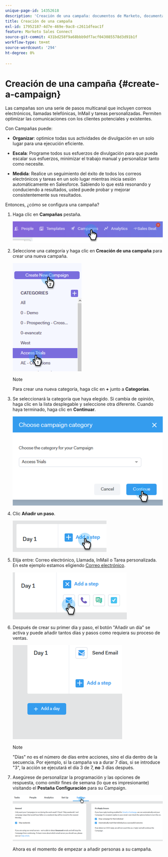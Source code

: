 ```yaml
---
unique-page-id: 14352618
description: 'Creación de una campaña: documentos de Marketo, documentación del producto'
title: Creación de una campaña
exl-id: 17952187-4d7e-469e-9ac8-c2611dfeac1f
feature: Marketo Sales Connect
source-git-commit: 431bd258f9a68bbb9df7acf043085578d3d91b1f
workflow-type: tm+mt
source-wordcount: '294'
ht-degree: 0%

---
```


# Creación de una campaña {#create-a-campaign}

Las campañas son una serie de pasos multicanal que incluyen correos electrónicos, llamadas telefónicas, InMail y tareas personalizadas. Permiten optimizar las comunicaciones con los clientes potenciales y existentes.

Con Campañas puede:

* **Organizar**: optimice todas sus actividades de divulgación en un solo lugar para una ejecución eficiente.

* **Escala**: Programe todos sus esfuerzos de divulgación para que pueda escalar sus esfuerzos, minimizar el trabajo manual y personalizar tanto como necesite.
* **Medida**: Realice un seguimiento del éxito de todos los correos electrónicos y tareas en un solo lugar mientras inicia sesión automáticamente en Salesforce. Sabiendo lo que está resonando y conduciendo a resultados, usted puede probar y mejorar consistentemente sus resultados.

Entonces, ¿cómo se configura una campaña?

1. Haga clic en **Campañas** pestaña.

   ![](assets/one-1.png)

1. Seleccione una categoría y haga clic en **Creación de una campaña** para crear una nueva campaña.

   ![](assets/two-1.png)

   >[!NOTE]
   >
   >Para crear una nueva categoría, haga clic en **+** junto a **Categorías**.

1. Se seleccionará la categoría que haya elegido. Si cambia de opinión, haga clic en la lista desplegable y seleccione otra diferente. Cuando haya terminado, haga clic en **Continuar**.

   ![](assets/three-1.png)

1. Clic **Añadir un paso**.

   ![](assets/four-1.png)

1. Elija entre: Correo electrónico, Llamada, InMail o Tarea personalizada. En este ejemplo estamos eligiendo [Correo electrónico](/help/marketo/product-docs/marketo-sales-connect/campaigns/campaign-step-types.md#email).

   ![](assets/five-1.png)

1. Después de crear su primer día y paso, el botón &quot;Añadir un día&quot; se activa y puede añadir tantos días y pasos como requiera su proceso de ventas.

   ![](assets/six.png)

   >[!NOTE]
   >
   >&quot;Días&quot; no es el número de días entre acciones, sino el día dentro de la secuencia. Por ejemplo, si la campaña va a durar 7 días, si se introduce &quot;3&quot;, la acción se ejecutará el día 3 de 7, **no** 3 días después.

1. Asegúrese de personalizar la programación y las opciones de respuesta, como omitir fines de semana (lo que es impresionante) visitando el **Pestaña Configuración** para su Campaign.

   ![](assets/seven.png)

   Ahora es el momento de empezar a añadir personas a su campaña.
